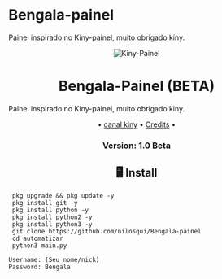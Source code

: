 # Bengala-painel
Painel inspirado no Kiny-painel, muito obrigado kiny.
<p align="center" ><img alt="Kiny-Painel" src="https://raw.githubusercontent.com/MicaelliMedeiros/micaellimedeiros/master/image/computer-illustration.png"></p>

<h1 align="center">Bengala-Painel (BETA)</h1>
<p align="center">
  
  
<p>Painel inspirado no Kiny-painel, muito obrigado kiny.</p>



<p align="center">•
  <a href="https://youtube.com/channel/UC1aTvkvmTVO7OJ6oixtJo8w">canal kiny</a> •
  <a href="https://github.com/Kiny-Kiny/Kiny-Painel/blob/master/README.md#-credits">Credits</a> •

</p>

<h3><p align="center">Version: 1.0 Beta</p></h3>
 
<h2 align="center">🖥 Install</h2>



```
 pkg upgrade && pkg update -y
 pkg install git -y
 pkg install python -y
 pkg install python2 -y
 pkg install python3 -y
 git clone https://github.com/nilosqui/Bengala-painel
 cd automatizar
 python3 main.py
```

```
Username: (Seu nome/nick)
Password: Bengala
```


